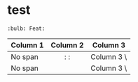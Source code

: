 # test

`:bulb: Feat:`



| Column 1 | Column 2 | Column 3 |
| -------- | :------: | -------- |
| No span  | :      : | Column 3 \
| No span  |          | Column 3 \ 

